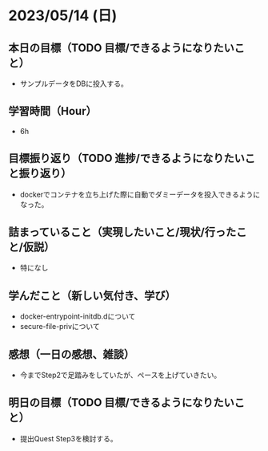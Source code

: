 
# 2023/05/14 (日)

## 本日の目標（TODO 目標/できるようになりたいこと）

- サンプルデータをDBに投入する。

## 学習時間（Hour）

- 6h

## 目標振り返り（TODO 進捗/できるようになりたいこと振り返り）

- dockerでコンテナを立ち上げた際に自動でダミーデータを投入できるようになった。

## 詰まっていること（実現したいこと/現状/行ったこと/仮説）

- 特になし

## 学んだこと（新しい気付き、学び）

- docker-entrypoint-initdb.dについて
- secure-file-privについて

## 感想（一日の感想、雑談）

- 今までStep2で足踏みをしていたが、ペースを上げていきたい。

## 明日の目標（TODO 目標/できるようになりたいこと）

- 提出Quest Step3を検討する。
